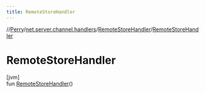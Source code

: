 ```yaml
---
title: RemoteStoreHandler
---
```

//[Perry](../../../index.html)/[net.server.channel.handlers](../index.html)/[RemoteStoreHandler](index.html)/[RemoteStoreHandler](-remote-store-handler.html)



# RemoteStoreHandler



[jvm]\
fun [RemoteStoreHandler](-remote-store-handler.html)()




